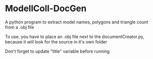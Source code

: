 # ModellColl-DocGen

A python program to extract model names, polygons and triangle count from a .obj file

To use, you have to place an .obj file next to the documentCreator.py, because it will look for the source in it's own folder

Don't forget to update "title" variable before running
